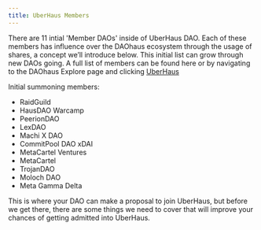 ```yaml
---
title: UberHaus Members
---
```

 
There are 11 intial 'Member DAOs' inside of UberHaus DAO.  Each of these members has influence over the DAOhaus ecosystem through the usage of shares, a concept we’ll introduce below.  This initial list can grow through new DAOs going.
A full list of members can be found here or by navigating to the DAOhaus Explore page and clicking [UberHaus](https://app.daohaus.club/dao/0x64/0x0179fe4758fbec1124995a0cee7b1e713d34bc36)

Initial summoning members:
- RaidGuild
- HausDAO Warcamp
- PeerionDAO
- LexDAO
- Machi X DAO
- CommitPool DAO xDAI
- MetaCartel Ventures
- MetaCartel
- TrojanDAO
- Moloch DAO
- Meta Gamma Delta


This is where your DAO can make a proposal to join UberHaus, but before we get there, there are some things we need to cover that will improve your chances of getting admitted into UberHaus.
